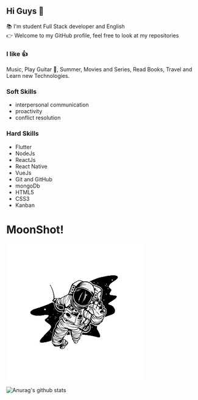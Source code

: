 ## Hi Guys 👋

:books: I'm student Full Stack developer and 
English  
:point_right: Welcome to my GitHub profile, 
feel free to look at my repositories


### I like :+1:
Music, Play Guitar :metal:, Summer, Movies and Series, Read Books, Travel and 
Learn new Technologies.

### Soft Skills
* interpersonal communication
* proactivity
* conflict resolution



### Hard Skills
* Flutter
* NodeJs
* ReactJs
* React Native
* VueJs
* Git and GitHub
* mongoDb
* HTML5
* CSS3
* Kanban



# MoonShot!


![Moonshot](https://github.com/Renatojr2/Renatojr2/blob/master/assets/Moonshot_Thinking.png?raw=true)

![Anurag's github stats](https://github-readme-stats.vercel.app/api?username=Renatojr2&show_icons=true&theme=radical)
